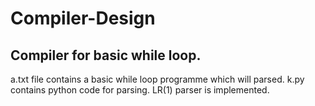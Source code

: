 # Compiler-Design
## Compiler for basic while loop.
a.txt file contains a basic while loop programme which will parsed.
k.py contains python code for parsing.
LR(1) parser is implemented.

